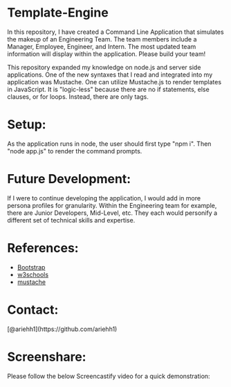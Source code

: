 # Template-Engine

In this repository, I have created a Command Line Application that simulates the makeup of an Engineering Team. The team members include a Manager, Employee, Engineer, and Intern. The most updated team information will display within the application. Please build your team!

This repository expanded my knowledge on node.js and server side applications. One of the new syntaxes that I read and integrated into my application was Mustache. One can utilize Mustache.js to render templates in JavaScript. It is "logic-less" because there are no if statements, else clauses, or for loops. Instead, there are only tags.

<h1>Setup:</h1>
As the application runs in node, the user should first type "npm i". Then "node app.js" to render the command prompts.

<h1>Future Development:</h1>
If I were to continue developing the application, I would add in more persona profiles for granularity. Within the Engineering team for example, there are Junior Developers, Mid-Level, etc. They each would personify a different set of technical skills and expertise.

<h1>References:</h1>

- [Bootstrap](https://getbootstrap.com/docs/4.4/getting-started/introduction/)
- [w3schools](https://www.w3schools.com/)
- [mustache](https://www.npmjs.com/package/mustache)

<h1>Contact:</h1>
[@ariehh1](https://github.com/ariehh1)

<h1>Screenshare:</h1>

Please follow the below Screencastify video for a quick demonstration:
